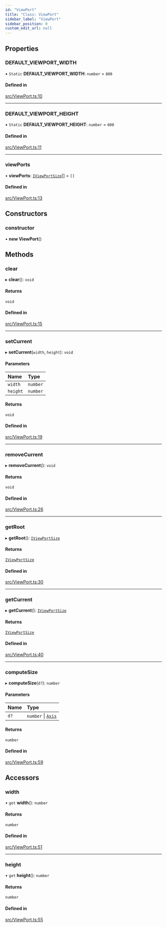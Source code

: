 ```yaml
---
id: "ViewPort"
title: "Class: ViewPort"
sidebar_label: "ViewPort"
sidebar_position: 0
custom_edit_url: null
---
```


## Properties

### DEFAULT\_VIEWPORT\_WIDTH

▪ `Static` **DEFAULT\_VIEWPORT\_WIDTH**: `number` = `800`

#### Defined in

[src/ViewPort.ts:10](https://github.com/canvg/canvg/blob/5ea8056/src/ViewPort.ts#L10)

___

### DEFAULT\_VIEWPORT\_HEIGHT

▪ `Static` **DEFAULT\_VIEWPORT\_HEIGHT**: `number` = `600`

#### Defined in

[src/ViewPort.ts:11](https://github.com/canvg/canvg/blob/5ea8056/src/ViewPort.ts#L11)

___

### viewPorts

• **viewPorts**: [`IViewPortSize`](../interfaces/IViewPortSize.md)[] = `[]`

#### Defined in

[src/ViewPort.ts:13](https://github.com/canvg/canvg/blob/5ea8056/src/ViewPort.ts#L13)

## Constructors

### constructor

• **new ViewPort**()

## Methods

### clear

▸ **clear**(): `void`

#### Returns

`void`

#### Defined in

[src/ViewPort.ts:15](https://github.com/canvg/canvg/blob/5ea8056/src/ViewPort.ts#L15)

___

### setCurrent

▸ **setCurrent**(`width`, `height`): `void`

#### Parameters

| Name | Type |
| :------ | :------ |
| `width` | `number` |
| `height` | `number` |

#### Returns

`void`

#### Defined in

[src/ViewPort.ts:19](https://github.com/canvg/canvg/blob/5ea8056/src/ViewPort.ts#L19)

___

### removeCurrent

▸ **removeCurrent**(): `void`

#### Returns

`void`

#### Defined in

[src/ViewPort.ts:26](https://github.com/canvg/canvg/blob/5ea8056/src/ViewPort.ts#L26)

___

### getRoot

▸ **getRoot**(): [`IViewPortSize`](../interfaces/IViewPortSize.md)

#### Returns

[`IViewPortSize`](../interfaces/IViewPortSize.md)

#### Defined in

[src/ViewPort.ts:30](https://github.com/canvg/canvg/blob/5ea8056/src/ViewPort.ts#L30)

___

### getCurrent

▸ **getCurrent**(): [`IViewPortSize`](../interfaces/IViewPortSize.md)

#### Returns

[`IViewPortSize`](../interfaces/IViewPortSize.md)

#### Defined in

[src/ViewPort.ts:40](https://github.com/canvg/canvg/blob/5ea8056/src/ViewPort.ts#L40)

___

### computeSize

▸ **computeSize**(`d?`): `number`

#### Parameters

| Name | Type |
| :------ | :------ |
| `d?` | `number` \| [`Axis`](../#axis) |

#### Returns

`number`

#### Defined in

[src/ViewPort.ts:59](https://github.com/canvg/canvg/blob/5ea8056/src/ViewPort.ts#L59)

## Accessors

### width

• `get` **width**(): `number`

#### Returns

`number`

#### Defined in

[src/ViewPort.ts:51](https://github.com/canvg/canvg/blob/5ea8056/src/ViewPort.ts#L51)

___

### height

• `get` **height**(): `number`

#### Returns

`number`

#### Defined in

[src/ViewPort.ts:55](https://github.com/canvg/canvg/blob/5ea8056/src/ViewPort.ts#L55)
